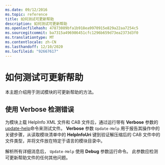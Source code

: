 ```yaml
---
ms.date: 09/12/2016
ms.topic: reference
title: 如何测试可更新帮助
description: 如何测试可更新帮助
ms.openlocfilehash: 47873089bfa1b918ea9970915e829a22aa7254c5
ms.sourcegitcommit: ba7315a496986451cfc1296b659d73ea2373d3f0
ms.translationtype: MT
ms.contentlocale: zh-CN
ms.lasthandoff: 12/10/2020
ms.locfileid: "92667617"
---
```

# <a name="how-to-test-updatable-help"></a>如何测试可更新帮助

本主题介绍用于测试模块的可更新帮助的方法。

## <a name="using-verbose-to-detect-errors"></a>使用 Verbose 检测错误

为模块上载 HelpInfo XML 文件和 CAB 文件后，通过运行带有 **Verbose** 参数的 [update-help](/powershell/module/Microsoft.PowerShell.Core/Update-Help)命令来测试文件。 **Verbose** 参数 `Update-Help` 用于报告其操作中的关键步骤，从读取模块清单中的 **HelpInfoUri** 键到验证解压缩后的 CAB 文件中的文件类型，并将文件放在特定于语言的模块目录中。

解析所有详细消息后， `Update-Help` 使用 **Debug** 参数运行命令。
此参数应检测可更新帮助文件的任何其他问题。
